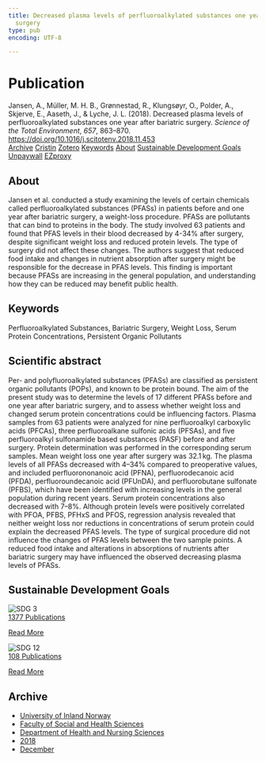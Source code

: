 ```yaml
---
title: Decreased plasma levels of perfluoroalkylated substances one year after bariatric
  surgery
type: pub
encoding: UTF-8

---
```

<h1>Publication</h1>
<article id="csl-bib-container-RZQWMHG5" class="csl-bib-container">
  <div class="csl-bib-body"> <div class="csl-entry">Jansen, A., Müller, M. H. B., Grønnestad, R., Klungsøyr, O., Polder, A., Skjerve, E., Aaseth, J., &#38; Lyche, J. L. (2018). Decreased plasma levels of perfluoroalkylated substances one year after bariatric surgery. <i>Science of the Total Environment</i>, <i>657</i>, 863–870. <a href="https://doi.org/10.1016/j.scitotenv.2018.11.453">https://doi.org/10.1016/j.scitotenv.2018.11.453</a></div> </div>
  <div class="csl-bib-buttons">
    <a href="#taxonomy-article-RZQWMHG5" alt="archive" class="csl-bib-button">Archive</a>
    <a href="https://app.cristin.no/results/show.jsf?id=1644455" alt="Cristin" class="csl-bib-button">Cristin</a>
    <a href="http://zotero.org/groups/5881554/items/RZQWMHG5" alt="Zotero" class="csl-bib-button">Zotero</a>
    <a href="#keywords-article-RZQWMHG5" alt="keywords" class="csl-bib-button">Keywords</a>
    <a href="#about-article-RZQWMHG5" alt="about_pub" class="csl-bib-button">About</a>
    <a href="#sdg-article-RZQWMHG5" alt="sdg" class="csl-bib-button">Sustainable Development Goals</a>
    <a href="https://doi.org/10.1016/j.scitotenv.2018.11.453" alt="Unpaywall" class="csl-bib-button">Unpaywall</a>
    <a href="https://doi.org/10.1016/j.scitotenv.2018.11.453" alt="EZproxy" class="csl-bib-button">EZproxy</a>
  </div>
  <div id="csl-bib-meta-container-RZQWMHG5"></div>
</article>
<div id="csl-bib-meta-RZQWMHG5" class="csl-bib-meta">
  <article id="about-article-RZQWMHG5" class="about_pub-article">
    <h1>About</h1>
    Jansen et al. conducted a study examining the levels of certain chemicals called perfluoroalkylated substances (PFASs) in patients before and one year after bariatric surgery, a weight-loss procedure. PFASs are pollutants that can bind to proteins in the body. The study involved 63 patients and found that PFAS levels in their blood decreased by 4-34% after surgery, despite significant weight loss and reduced protein levels. The type of surgery did not affect these changes. The authors suggest that reduced food intake and changes in nutrient absorption after surgery might be responsible for the decrease in PFAS levels. This finding is important because PFASs are increasing in the general population, and understanding how they can be reduced may benefit public health.
  </article>
  <article id="keywords-article-RZQWMHG5" class="keywords-article">
    <h1>Keywords</h1>
    Perfluoroalkylated Substances, Bariatric Surgery, Weight Loss, Serum Protein Concentrations, Persistent Organic Pollutants
  </article>
  <article id="abstract-article-RZQWMHG5" class="abstract-article">
    <h1>Scientific abstract</h1>
    Per- and polyfluoroalkylated substances (PFASs) are classified as persistent organic pollutants (POPs), and known to be protein bound. The aim of the present study was to determine the levels of 17 different PFASs before and one year after bariatric surgery, and to assess whether weight loss and changed serum protein concentrations could be influencing factors. Plasma samples from 63 patients were analyzed for nine perfluoroalkyl carboxylic acids (PFCAs), three perfluoroalkane sulfonic acids (PFSAs), and five perfluoroalkyl sulfonamide based substances (PASF) before and after surgery. Protein determination was performed in the corresponding serum samples. Mean weight loss one year after surgery was 32.1 kg. The plasma levels of all PFASs decreased with 4–34% compared to preoperative values, and included perfluorononanoic acid (PFNA), perfluorodecanoic acid (PFDA), perfluoroundecanoic acid (PFUnDA), and perfluorobutane sulfonate (PFBS), which have been identified with increasing levels in the general population during recent years. Serum protein concentrations also decreased with 7–8%. Although protein levels were positively correlated with PFOA, PFBS, PFHxS and PFOS, regression analysis revealed that neither weight loss nor reductions in concentrations of serum protein could explain the decreased PFAS levels. The type of surgical procedure did not influence the changes of PFAS levels between the two sample points. A reduced food intake and alterations in absorptions of nutrients after bariatric surgery may have influenced the observed decreasing plasma levels of PFASs.
  </article>
  <article id="sdg-article-RZQWMHG5" class="sdg-article">
    <h1>Sustainable Development Goals</h1>
    <div class="sdg-container"><div id="sdg3" class="sdg">
        <img src="{{< params subfolder >}}images/sdg/sdg03_en.png" class="image" alt="SDG 3">
        <div class="sdg-overlay">
          <a href="{{< params subfolder >}}en/archive/?sdg=3#archive" class="sdg-publication-count"><span>1377</span> Publications</a>
          <p><a href="https://sdgs.un.org/goals/goal3" class="sdg-read-more">Read More</a></p>
        </div>
      </div> <div id="sdg12" class="sdg">
        <img src="{{< params subfolder >}}images/sdg/sdg12_en.png" class="image" alt="SDG 12">
        <div class="sdg-overlay">
          <a href="{{< params subfolder >}}en/archive/?sdg=12#archive" class="sdg-publication-count"><span>108</span> Publications</a>
          <p><a href="https://sdgs.un.org/goals/goal12" class="sdg-read-more">Read More</a></p>
        </div>
      </div></div>
  </article>
  <article id="taxonomy-article-RZQWMHG5" class="taxonomy-article">
    <h1>Archive</h1>
    <ul>
      <li><a href="{{< params subfolder >}}en/archive/?key=3DCRN523">University of Inland Norway</a></li>
      <li><a href="{{< params subfolder >}}en/archive/?key=IDKFS3MX">Faculty of Social and Health Sciences</a></li>
      <li><a href="{{< params subfolder >}}en/archive/?key=GTV4ECMZ">Department of Health and Nursing Sciences</a></li>
      <li><a href="{{< params subfolder >}}en/archive/?key=676HMQBA">2018</a></li>
      <li><a href="{{< params subfolder >}}en/archive/?key=7GFMYTGY">December</a></li>
    </ul>
  </article>
</div>
